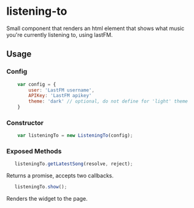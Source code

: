 # listening-to
Small component that renders an html element that shows what music you're currently listening to, using lastFM.

## Usage

### Config

```javascript
    var config = {
        user: 'LastFM username',
        APIKey: 'LastFM apikey'
        theme: 'dark' // optional, do not define for 'light' theme
    }
```

### Constructor

```javascript
    var listeningTo = new ListeningTo(config);
```

### Exposed Methods

```javascript
   listeningTo.getLatestSong(resolve, reject);
```
Returns a promise, accepts two callbacks.


```javascript
   listeningTo.show();
```
Renders the widget to the page.
